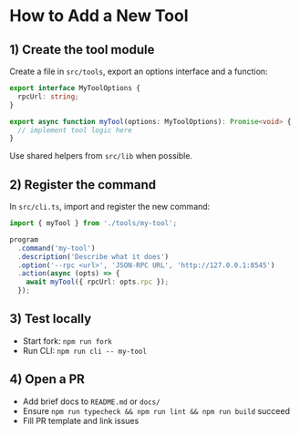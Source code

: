 # How to Add a New Tool

## 1) Create the tool module
Create a file in `src/tools`, export an options interface and a function:

```ts
export interface MyToolOptions {
  rpcUrl: string;
}

export async function myTool(options: MyToolOptions): Promise<void> {
  // implement tool logic here
}
```

Use shared helpers from `src/lib` when possible.

## 2) Register the command
In `src/cli.ts`, import and register the new command:

```ts
import { myTool } from './tools/my-tool';

program
  .command('my-tool')
  .description('Describe what it does')
  .option('--rpc <url>', 'JSON-RPC URL', 'http://127.0.0.1:8545')
  .action(async (opts) => {
    await myTool({ rpcUrl: opts.rpc });
  });
```

## 3) Test locally
- Start fork: `npm run fork`
- Run CLI: `npm run cli -- my-tool`

## 4) Open a PR
- Add brief docs to `README.md` or `docs/`
- Ensure `npm run typecheck && npm run lint && npm run build` succeed
- Fill PR template and link issues 